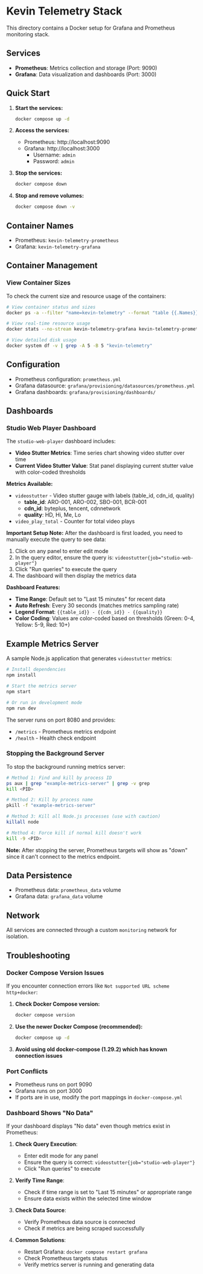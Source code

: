 # Kevin Telemetry Stack

This directory contains a Docker setup for Grafana and Prometheus monitoring stack.

## Services

- **Prometheus**: Metrics collection and storage (Port: 9090)
- **Grafana**: Data visualization and dashboards (Port: 3000)

## Quick Start

1. **Start the services:**
   ```bash
   docker compose up -d
   ```

2. **Access the services:**
   - Prometheus: http://localhost:9090
   - Grafana: http://localhost:3000
     - Username: `admin`
     - Password: `admin`

3. **Stop the services:**
   ```bash
   docker compose down
   ```

4. **Stop and remove volumes:**
   ```bash
   docker compose down -v
   ```

## Container Names

- Prometheus: `kevin-telemetry-prometheus`
- Grafana: `kevin-telemetry-grafana`

## Container Management

### View Container Sizes

To check the current size and resource usage of the containers:

```bash
# View container status and sizes
docker ps -a --filter "name=kevin-telemetry" --format "table {{.Names}}\t{{.Size}}\t{{.Status}}"

# View real-time resource usage
docker stats --no-stream kevin-telemetry-grafana kevin-telemetry-prometheus

# View detailed disk usage
docker system df -v | grep -A 5 -B 5 "kevin-telemetry"
```

## Configuration

- Prometheus configuration: `prometheus.yml`
- Grafana datasource: `grafana/provisioning/datasources/prometheus.yml`
- Grafana dashboards: `grafana/provisioning/dashboards/`

## Dashboards

### Studio Web Player Dashboard

The `studio-web-player` dashboard includes:
- **Video Stutter Metrics**: Time series chart showing video stutter over time
- **Current Video Stutter Value**: Stat panel displaying current stutter value with color-coded thresholds

**Metrics Available:**
- `videostutter` - Video stutter gauge with labels (table_id, cdn_id, quality)
  - **table_id**: ARO-001, ARO-002, SBO-001, BCR-001
  - **cdn_id**: byteplus, tencent, cdnnetwork
  - **quality**: HD, Hi, Me, Lo
- `video_play_total` - Counter for total video plays

**Important Setup Note:**
After the dashboard is first loaded, you need to manually execute the query to see data:
1. Click on any panel to enter edit mode
2. In the query editor, ensure the query is: `videostutter{job="studio-web-player"}`
3. Click "Run queries" to execute the query
4. The dashboard will then display the metrics data

**Dashboard Features:**
- **Time Range**: Default set to "Last 15 minutes" for recent data
- **Auto Refresh**: Every 30 seconds (matches metrics sampling rate)
- **Legend Format**: `{{table_id}} - {{cdn_id}} - {{quality}}`
- **Color Coding**: Values are color-coded based on thresholds (Green: 0-4, Yellow: 5-9, Red: 10+)

## Example Metrics Server

A sample Node.js application that generates `videostutter` metrics:

```bash
# Install dependencies
npm install

# Start the metrics server
npm start

# Or run in development mode
npm run dev
```

The server runs on port 8080 and provides:
- `/metrics` - Prometheus metrics endpoint
- `/health` - Health check endpoint

### Stopping the Background Server

To stop the background running metrics server:

```bash
# Method 1: Find and kill by process ID
ps aux | grep "example-metrics-server" | grep -v grep
kill <PID>

# Method 2: Kill by process name
pkill -f "example-metrics-server"

# Method 3: Kill all Node.js processes (use with caution)
killall node

# Method 4: Force kill if normal kill doesn't work
kill -9 <PID>
```

**Note:** After stopping the server, Prometheus targets will show as "down" since it can't connect to the metrics endpoint.

## Data Persistence

- Prometheus data: `prometheus_data` volume
- Grafana data: `grafana_data` volume

## Network

All services are connected through a custom `monitoring` network for isolation.

## Troubleshooting

### Docker Compose Version Issues

If you encounter connection errors like `Not supported URL scheme http+docker`:

1. **Check Docker Compose version:**
   ```bash
   docker compose version
   ```

2. **Use the newer Docker Compose (recommended):**
   ```bash
   docker compose up -d
   ```

3. **Avoid using old docker-compose (1.29.2) which has known connection issues**

### Port Conflicts

- Prometheus runs on port 9090
- Grafana runs on port 3000
- If ports are in use, modify the port mappings in `docker-compose.yml`

### Dashboard Shows "No Data"

If your dashboard displays "No data" even though metrics exist in Prometheus:

1. **Check Query Execution**: 
   - Enter edit mode for any panel
   - Ensure the query is correct: `videostutter{job="studio-web-player"}`
   - Click "Run queries" to execute

2. **Verify Time Range**:
   - Check if time range is set to "Last 15 minutes" or appropriate range
   - Ensure data exists within the selected time window

3. **Check Data Source**:
   - Verify Prometheus data source is connected
   - Check if metrics are being scraped successfully

4. **Common Solutions**:
   - Restart Grafana: `docker compose restart grafana`
   - Check Prometheus targets status
   - Verify metrics server is running and generating data
